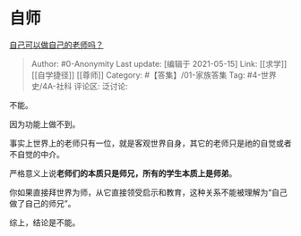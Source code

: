# 自师
[自己可以做自己的老师吗？](https://www.zhihu.com/question/391549086/answer/1869177015)

> Author: #0-Anonymity
> Last update: [编辑于 2021-05-15]
> Link: [[求学]] [[自学捷径]] [[尊师]]
> Category: #【答集】/01-家族答集
> Tag: #4-世界史/4A-社科
> 评论区:
> 泛讨论:

不能。

因为功能上做不到。

事实上世界上的老师只有一位，就是客观世界自身，其它的老师只是祂的自觉或者不自觉的中介。

严格意义上说**老师们的本质只是师兄，所有的学生本质上是师弟**。

你如果直接拜世界为师，从它直接领受启示和教育，这种关系不能被理解为“自己做了自己的师兄”。

综上，结论是不能。
